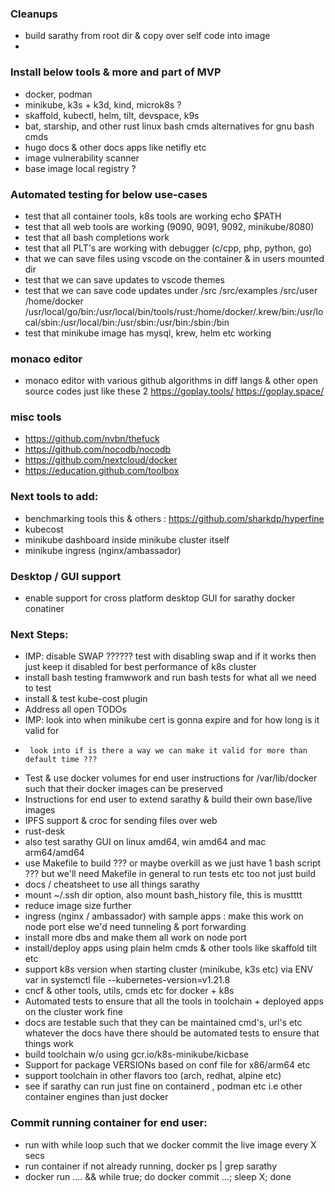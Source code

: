 ### Cleanups
- build sarathy from root dir & copy over self code into image
- 

### Install below tools & more and part of MVP
- docker, podman
- minikube, k3s + k3d, kind, microk8s ?
- skaffold, kubectl, helm, tilt, devspace, k9s
- bat, starship, and other rust linux bash cmds alternatives for gnu bash cmds
- hugo docs & other docs apps like netifly etc
- image vulnerability scanner
- base image local registry ?

### Automated testing for below use-cases
- test that all container tools, k8s tools are working
  echo $PATH
- test that all web tools are working (9090, 9091, 9092, minikube/8080)
- test that all bash completions work
- test that all PLT's are working with debugger (c/cpp, php, python, go)
- that we can save files using vscode on the container & in users mounted dir
- test that we can save updates to vscode themes
- test that we can save code updates under /src /src/examples /src/user /home/docker
/usr/local/go/bin:/usr/local/bin/tools/rust:/home/docker/.krew/bin:/usr/local/sbin:/usr/local/bin:/usr/sbin:/usr/bin:/sbin:/bin
- test that minikube image has mysql, krew, helm etc working

### monaco editor
- monaco editor with various github algorithms in diff langs & other open source codes
  just like these 2
  https://goplay.tools/
  https://goplay.space/

### misc tools
- https://github.com/nvbn/thefuck
- https://github.com/nocodb/nocodb
- https://github.com/nextcloud/docker
- https://education.github.com/toolbox

### Next tools to add:
- benchmarking tools this & others : https://github.com/sharkdp/hyperfine
- kubecost
- minikube dashboard inside minikube cluster itself
- minikube ingress (nginx/ambassador)

### Desktop / GUI support
- enable support for cross platform desktop GUI for sarathy docker conatiner

### Next Steps:
- IMP: disable SWAP ?????? test with disabling swap and if it works then just keep it disabled for best performance of k8s cluster
- install bash testing framwwork and run bash tests for what all we need to test
- install & test kube-cost plugin
- Address all open TODOs
- IMP: look into when minikube cert is gonna expire and for how long is it valid for
-      look into if is there a way we can make it valid for more than default time ???
- Test & use docker volumes for end user instructions for /var/lib/docker such that their docker images can be preserved
- Instructions for end user to extend sarathy & build their own base/live images
- IPFS support & croc for sending files over web
- rust-desk
- also test sarathy GUI on linux amd64, win amd64 and mac arm64/amd64
- use Makefile to build ??? or maybe overkill as we just have 1 bash script ??? but we'll need Makefile in general to run tests etc too not just build
- docs / cheatsheet to use all things sarathy
- mount ~/.ssh dir option, also mount bash_history file, this is mustttt
- reduce image size further
- ingress (nginx / ambassador) with sample apps : make this work on node port else we'd need tunneling & port forwarding
- install more dbs and make them all work on node port 
- install/deploy apps using plain helm cmds & other tools like skaffold tilt etc 
- support k8s version when starting cluster (minikube, k3s etc) via ENV var in systemctl file --kubernetes-version=v1.21.8
- cncf & other tools, utils, cmds etc for docker + k8s
- Automated tests to ensure that all the tools in toolchain + deployed apps on the cluster work fine
- docs are testable such that they can be maintained
  cmd's, url's etc whatever the docs have there should be automated tests to ensure that things work
- build toolchain w/o using gcr.io/k8s-minikube/kicbase
- Support for package VERSIONs based on conf file for x86/arm64 etc
- support toolchain in other flavors too (arch, redhat, alpine etc)
- see if sarathy can run just fine on containerd , podman etc i.e other container engines than just docker

### Commit running container for end user:
- run with while loop such that we docker commit the live image every X secs
- run container if not already running, docker ps | grep sarathy
- docker run .... && while true; do docker commit ...; sleep X; done